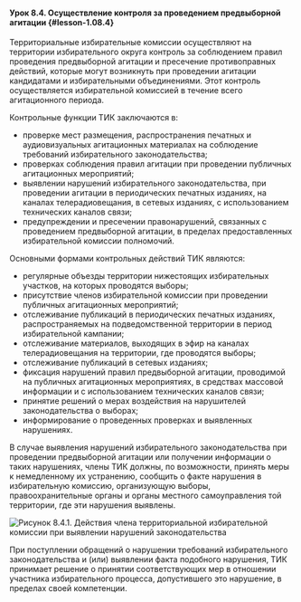 #### Урок 8.4. Осуществление контроля за проведением предвыборной агитации {#lesson-1.08.4}

Территориальные избирательные комиссии осуществляют на территории избирательного округа контроль за соблюдением правил проведения предвыборной агитации и пресечение противоправных действий, которые могут возникнуть при проведении агитации кандидатами и избирательными объединениями. Этот контроль осуществляется избирательной комиссией в течение всего агитационного периода.

Контрольные функции ТИК заключаются в:

- проверке мест размещения, распространения печатных и аудиовизуальных агитационных материалах на соблюдение требований избирательного законодательства;
- проверках соблюдения правил агитации при проведении публичных агитационных мероприятий;
- выявлении нарушений избирательного законодательства, при проведении агитации в периодических печатных изданиях, на каналах телерадиовещания, в сетевых изданиях, с использованием технических каналов связи;
- предупреждении и пресечении правонарушений, связанных с проведением предвыборной агитации, в пределах предоставленных избирательной комиссии полномочий.

Основными формами контрольных действий ТИК являются:

- регулярные объезды территории нижестоящих избирательных участков, на которых проводятся выборы; 
- присутствие членов избирательной комиссии при проведении публичных агитационных мероприятий;
- отслеживание публикаций в периодических печатных изданиях, распространяемых на подведомственной территории в период избирательной кампании;
- отслеживание материалов, выходящих в эфир на каналах телерадиовещания на территории, где проводятся выборы;
- отслеживание публикаций в сетевых изданиях;
- фиксация нарушений правил предвыборной агитации, проводимой на публичных агитационных мероприятиях, в средствах массовой информации и с использованием технических каналов связи;
- принятие решений о мерах воздействия на нарушителей законодательства о выборах;
- информирование о проведенных проверках и выявленных нарушениях.

В случае выявления нарушений избирательного законодательства при проведении предвыборной агитации или получении информации о таких нарушениях, члены ТИК должны, по возможности, принять меры к немедленному их устранению, сообщить о факте нарушения в избирательную комиссию, организующую выборы, правоохранительные органы и органы местного самоуправления той территории, где эти нарушения выявлены.

![Рисунок 8.4.1. Действия члена территориальной избирательной комиссии при выявлении нарушений законодательства  ](./1.08.4.1.png)

При поступлении обращений о нарушении требований избирательного законодательства и (или) выявлении факта подобного нарушения, ТИК принимает решение о принятии соответствующих мер в отношении участника избирательного процесса, допустившего это нарушение, в пределах своей компетенции.
